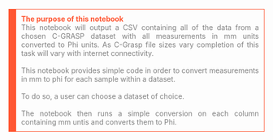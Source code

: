 <p style="border: 1px solid #ff5733; border-left: 15px solid #ff5733; padding: 10px; text-align:justify;">
    <strong style="color: #ff5733">The purpose of this notebook</strong>  
    <br/><font color=grey> This notebook will output a CSV containing all of the data from a chosen C-GRASP dataset with all measurements in mm units converted to Phi units. As C-Grasp file sizes vary completion of this task will vary with internet connectivity.<font><br/>
    <br/><font color=grey> This notebook provides simple code in order to convert measurements in mm to phi for each sample within a dataset.<font><br/>    
    <br/><font color=grey> To do so, a user can choose a dataset of choice. <font><br/>
    <br/><font color=grey> The notebook then runs a simple conversion on each column containing mm untis and converts them to Phi.<font><br/>    
    </p>
